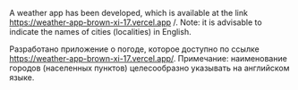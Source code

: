A weather app has been developed, which is available at the link https://weather-app-brown-xi-17.vercel.app /.
Note: it is advisable to indicate the names of cities (localities) in English.

Разработано приложение о погоде, которое доступно по ссылке https://weather-app-brown-xi-17.vercel.app/.
Примечание: наименование городов (населенных пунктов) целесообразно указывать на английском языке.
